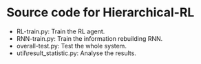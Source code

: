 # Source code for Hierarchical-RL

- RL-train.py: Train the RL agent.
- RNN-train.py: Train the information rebuilding RNN.
- overall-test.py: Test the whole system.
- util\result_statistic.py: Analyse the results.